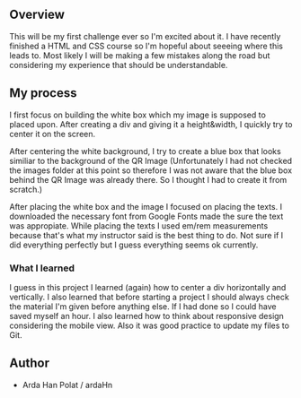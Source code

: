 
## Overview
This will be my first challenge ever so I'm excited about it. I have recently finished a HTML and CSS course so I'm hopeful about seeeing where this leads to. Most likely I will be making a few mistakes along the road but considering my experience that should be understandable. 

## My process
I first focus on building the white box which my image is supposed to placed upon. After creating a div and giving it a height&width, I quickly try to center it on the screen.

After centering the white background, I try to create a blue box that looks similiar to the background of the QR Image (Unfortunately I had not checked the images folder at this point so therefore I was not aware that the blue box behind the QR Image was already there. So I thought I had to create it from scratch.)

After placing the white box and the image I focused on placing the texts. I downloaded the necessary font from Google Fonts made the sure the text was appropiate. While placing the texts I used em/rem measurements because that's what my instructor said is the best thing to do. Not sure if I did everything perfectly but I guess everything seems ok currently.


### What I learned
I guess in this project I learned (again) how to center a div horizontally and vertically. I also learned that before starting a project I should always check the material I'm given before anything else. If I had done so I could have saved myself an hour. I also learned how to think about responsive design considering the mobile view. Also it was good practice to update my files to Git.

## Author
- Arda Han Polat / ardaHn
